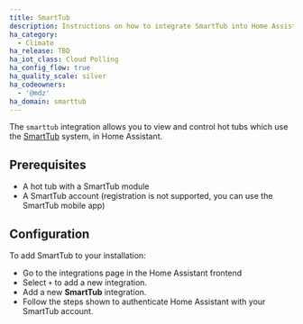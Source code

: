 ```yaml
---
title: SmartTub
description: Instructions on how to integrate SmartTub into Home Assistant.
ha_category:
  - Climate
ha_release: TBD
ha_iot_class: Cloud Polling
ha_config_flow: true
ha_quality_scale: silver
ha_codeowners:
  - '@mdz'
ha_domain: smarttub
---
```


The `smarttub` integration allows you to view and control hot tubs which use the [SmartTub](https://www.jacuzzi.com/en-us/hot-tubs/owners/smarttub-system) system, in Home Assistant.

## Prerequisites

- A hot tub with a SmartTub module
- A SmartTub account (registration is not supported, you can use the SmartTub mobile app)

## Configuration

To add SmartTub to your installation:

- Go to the integrations page in the Home Assistant frontend
- Select `+` to add a new integration.
- Add a new **SmartTub** integration.
- Follow the steps shown to authenticate Home Assistant with your SmartTub account.
